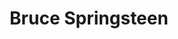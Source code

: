 ---
title: "Bruce Springsteen"
artist: "bruce"
permalink: /projects/graphics/covers/bruce
layout: "bootleg-covers"
excerpt: "Covers for Bruce Springsteen Bootlegs"
header:
  overlay_image: /assets/img/graphics/bootleg-covers/artists/bruce.jpg
  teaser: /assets/img/graphics/bootleg-covers/artists/bruce.jpg
years:
 - 1970
 - 1973
 - 1974
 - 1975
 - 1976
 - 1977
 - 1978
 - 1980
 - 1981
 - 1984
 - 1985
 - 1986
 - 1988
 - 1992
 - 1993
 - 1995
 - 1996
 - 1997
 - 1999
 - 2000
 - 2002
 - 2003
 - 2005
 - 2006
 - 2007
 - 2008
 - 2009
 - 2012
 - 2013
 - 2014
 - 2016
 - 2017
 - 2023
 - 2024
 - 2025
---